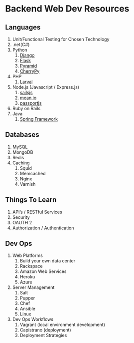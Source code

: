 Backend Web Dev Resources
==========================


## Languages
1. Unit/Functional Testing for Chosen Technology
2. .net(C#)
3. Python
    1. [Django](https://www.djangoproject.com/)
    2. [Flask](http://flask.pocoo.org/)
    3. [Pyramid](http://www.pylonsproject.org/)
    4. [CherryPy](http://www.cherrypy.org/)
4. PHP
    1. [Larval](http://laravel.com/)
5. Node.js (Javascript / Express.js)
    1. [sailsjs](http://sailsjs.org/#/)
    2. [mean.io](http://mean.io/#!/)
    3. [passportjs](http://passportjs.org/)
6. Ruby on Rails
7. Java
    1. [Spring Framework](http://projects.spring.io/spring-framework/)

## Databases
1. MySQL
2. MongoDB
3. Redis
4. Caching
    1. Squid
    2. Memcached
    3. Nginx
    4. Varnish

## Things To Learn
1. API’s / RESTful Services
2. Security
3. OAUTH 2
4. Authorization / Authentication

## Dev Ops
1. Web Platforms
    1. Build your own data center
    2. Rackspace
    3. Amazon Web Services
    4. Heroku
    5. Azure
2. Server Management
    1. Salt
    2. Pupper
    3. Chef
    4. Ansible
    5. Linux
3. Dev Ops Workflows
    1. Vagrant (local environment development)
    2. Capistrano (deployment)
    3. Deployment Strategies
